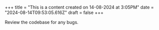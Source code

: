 +++
title = "This is a content created on 14-08-2024 at 3:05PM"
date = "2024-08-14T09:53:05.616Z"
draft = false
+++

  Review the codebase for any bugs.
        